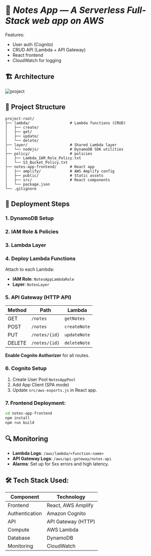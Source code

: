 # 📝 ***Notes App — A Serverless Full-Stack web app on AWS***

Features: 
- User auth (Cognito)
- CRUD API (Lambda + API Gateway)
- React frontend
- CloudWatch for logging

## 🏗️ Architecture
![project](https://github.com/user-attachments/assets/fb878053-9e6d-4f9a-bed9-4262912346b8)


## 📂 Project Structure
```
project-root/
├── lambda/                  # Lambda functions (CRUD)
│   ├── create/
│   ├── get/
│   ├── update/
│   └── delete/
├── layer/                   # Shared Lambda layer
│   └── nodejs/              # DynamoDB SDK utilities
├── policy/                  # policies
│   ├── Lambda_IAM_Role_Policy.txt
│   └── S3_Bucket_Policy.txt
├── notes-app-frontend/      # React app
│   ├── amplify/             # AWS Amplify config
│   ├── public/              # Static assets
│   ├── src/                 # React components
│   └── package.json
└── .gitignore
```

## 🚀 Deployment Steps

### 1. DynamoDB Setup
### 2. IAM Role & Policies
### 3. Lambda Layer
### 4. Deploy Lambda Functions
Attach to each Lambda:
- **IAM Role**: `NotesAppLambdaRole`
- **Layer**: `NotesLayer`
### 5. API Gateway (HTTP API)
| Method | Path          | Lambda       |
|--------|---------------|--------------|
| GET    | `/notes`      | `getNotes`   |
| POST   | `/notes`      | `createNote` |
| PUT    | `/notes/{id}` | `updateNote` |
| DELETE | `/notes/{id}` | `deleteNote` |

**Enable Cognito Authorizer** for all routes.
### 6. Cognito Setup
1. Create User Pool `NotesAppPool`
2. Add App Client (SPA mode)
3. Update `src/aws-exports.js` in React app.
### 7. Frontend Deployment:
```bash
cd notes-app-frontend
npm install
npm run build
```

## 🔍 Monitoring
- **Lambda Logs**: `/aws/lambda/<function-name>`
- **API Gateway Logs**: `/aws/api-gateway/notes-api`
- **Alarms**: Set up for 5xx errors and high latency.

## 🛠️ Tech Stack Used:
| Component       | Technology           |
|-----------------|----------------------|
| Frontend        | React, AWS Amplify   |
| Authentication  | Amazon Cognito       |
| API             | API Gateway (HTTP)   |
| Compute         | AWS Lambda           |
| Database        | DynamoDB             |
| Monitoring      | CloudWatch           |
